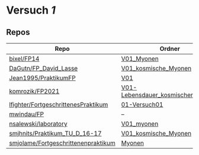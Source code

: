 # Versuch *1*

## Repos

|                                       Repo                                       |                                                                    Ordner                                                                     |                                                                     PDFs                                                                     |
|----------------------------------------------------------------------------------|-----------------------------------------------------------------------------------------------------------------------------------------------|----------------------------------------------------------------------------------------------------------------------------------------------|
|[bixel/FP14](../repo/bixel/FP14)                                                  |[V01_Myonen](https://github.com/bixel/FP14/tree/master/V01_Myonen)                                                                             |–                                                                                                                                             |
|[DaGutn/FP_David_Lasse](../repo/DaGutn/FP_David_Lasse)                            |[V01_kosmische_Myonen](https://github.com/DaGutn/FP_David_Lasse/tree/main/V01_kosmische_Myonen)                                                |–                                                                                                                                             |
|[Jean1995/PraktikumFP](../repo/Jean1995/PraktikumFP)                              |[V01](https://github.com/Jean1995/PraktikumFP/tree/master/V01)                                                                                 |–                                                                                                                                             |
|[komrozik/FP2021](../repo/komrozik/FP2021)                                        |[V01-Lebensdauer_kosmischer_Myonen](https://github.com/komrozik/FP2021/tree/main/V01-Lebensdauer_kosmischer_Myonen)                            |[V01.pdf](https://docs.google.com/viewer?url=https://raw.githubusercontent.com/komrozik/FP2021/main/V01-Lebensdauer_kosmischer_Myonen/V01.pdf)|
|[lfighter/FortgeschrittenesPraktikum](../repo/lfighter/FortgeschrittenesPraktikum)|[01-Versuch01](https://github.com/lfighter/FortgeschrittenesPraktikum/tree/master/01-Versuch01)                                                |–                                                                                                                                             |
|[mwindau/FP](../repo/mwindau/FP)                                                  |–                                                                                                                                              |[V01.pdf](https://docs.google.com/viewer?url=https://raw.githubusercontent.com/mwindau/FP/master/FP_Bachelor/V01.pdf)                         |
|[nsalewski/laboratory](../repo/nsalewski/laboratory)                              |[V01_myonen](https://github.com/nsalewski/laboratory/tree/master/FP/V01_myonen)                                                                |–                                                                                                                                             |
|[smjhnits/Praktikum_TU_D_16-17](../repo/smjhnits/Praktikum_TU_D_16-17)            |[V01_kosmische_Myonen](https://github.com/smjhnits/Praktikum_TU_D_16-17/tree/master/Fortgeschrittenenpraktikum/Protokolle/V01_kosmische_Myonen)|–                                                                                                                                             |
|[smjolame/Fortgeschrittenenpraktikum](../repo/smjolame/Fortgeschrittenenpraktikum)|[Myonen](https://github.com/smjolame/Fortgeschrittenenpraktikum/tree/master/Myonen)                                                            |–                                                                                                                                             |

